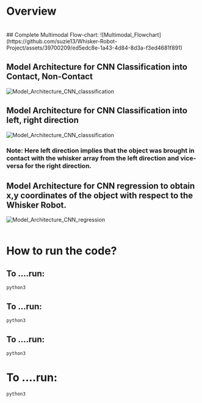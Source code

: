 # Overview
<br>
## Complete Multimodal Flow-chart:
![Multimodal_Flowchart](https://github.com/suzie13/Whisker-Robot-Project/assets/39700209/ed5edc8e-1a43-4d84-8d3a-f3ed4681f891)

<br>

## Model Architecture for CNN Classification into Contact, Non-Contact
![Model_Architecture_CNN_classsification](https://github.com/suzie13/Whisker-Robot-Project/assets/39700209/deb9c234-6b30-4909-a612-22b43a371d01)



## Model Architecture for CNN Classification into left, right direction

![Model_Architecture_CNN_classsification](https://github.com/suzie13/Whisker-Robot-Project/assets/39700209/deb9c234-6b30-4909-a612-22b43a371d01)


### Note: Here left direction implies that the object was brought in contact with the whisker array from the left direction and vice-versa for the right direction.



## Model Architecture for CNN regression to obtain x,y coordinates of the object with respect to the Whisker Robot.

![Model_Architecture_CNN_regression](https://github.com/suzie13/Whisker-Robot-Project/assets/39700209/dc5dd455-ff9d-4038-824d-8d169a346c98)
<br>
<br>

# How to run the code?

## To ....run:
`python3`

## To ...run:
`python3`

## To ....run:
`python3`

# To ....run:
`python3`
